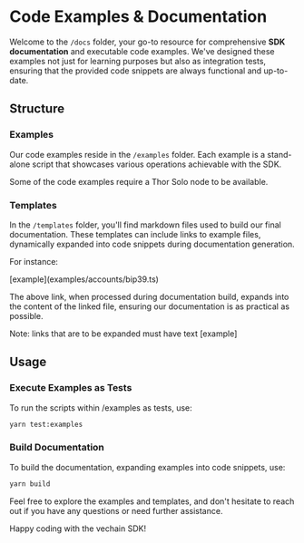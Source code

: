 # Code Examples & Documentation

Welcome to the `/docs` folder, your go-to resource for comprehensive **SDK documentation** and executable code examples. We've designed these examples not just for learning purposes but also as integration tests, ensuring that the provided code snippets are always functional and up-to-date.

## Structure

### Examples

Our code examples reside in the `/examples` folder. Each example is a stand-alone script that showcases various operations achievable with the SDK.

Some of the code examples require a Thor Solo node to be available.

### Templates

In the `/templates` folder, you'll find markdown files used to build our final documentation. These templates can include links to example files, dynamically expanded into code snippets during documentation generation.

For instance:

\[example](examples/accounts/bip39.ts)

The above link, when processed during documentation build, expands into the content of the linked file, ensuring our documentation is as practical as possible.

Note: links that are to be expanded must have text \[example]

## Usage

### Execute Examples as Tests

To run the scripts within /examples as tests, use:
``` bash
yarn test:examples
```

### Build Documentation

To build the documentation, expanding examples into code snippets, use:
``` bash
yarn build
```

Feel free to explore the examples and templates, and don't hesitate to reach out if you have any questions or need further assistance.

Happy coding with the vechain SDK!